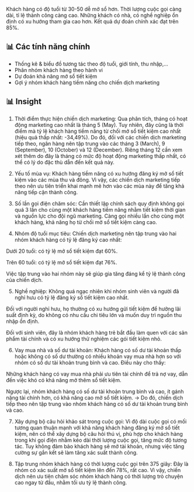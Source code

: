 Khách hàng có độ tuổi từ 30-50 dễ mở sổ hơn.
Thời lượng cuộc gọi càng dài, tỉ lệ thành công càng cao.
Những khách có nhà, có nghề nghiệp ổn định có xu hướng tham gia cao hơn.
Kết quả dự đoán chính xác đạt trên 85%.




## 📊 Các tính năng chính
- Thống kê & biểu đồ tương tác theo độ tuổi, giới tính, thu nhập,...
- Phân nhóm khách hàng theo hành vi
- Dự đoán khả năng mở sổ tiết kiệm
- Gợi ý nhóm khách hàng tiềm năng cho chiến dịch marketing



## 📊 Insight
1) Thời điểm thực hiện chiến dịch marketing:
Qua phân tích, tháng có hoạt động marketing cao nhất là tháng 5 (May). Tuy nhiên, đây cũng là thời điểm mà tỷ lệ khách hàng tiềm năng từ chối mở sổ tiết kiệm cao nhất (hiệu quả thấp nhất: -34,49%). Do đó, đối với các chiến dịch marketing tiếp theo, ngân hàng nên tập trung vào các tháng 3 (March), 9 (September), 10 (October) và 12 (December). Riêng tháng 12 cần xem xét thêm do đây là tháng có mức độ hoạt động marketing thấp nhất, có thể có lý do đặc thù dẫn đến kết quả này.

2) Yếu tố mùa vụ:
Khách hàng tiềm năng có xu hướng đăng ký mở sổ tiết kiệm vào các mùa thu và đông. Vì vậy, các chiến dịch marketing tiếp theo nên ưu tiên triển khai mạnh mẽ hơn vào các mùa này để tăng khả năng tiếp cận thành công.

3) Số lần gọi điện chăm sóc:
Cần thiết lập chính sách quy định không gọi quá 3 lần cho cùng một khách hàng tiềm năng nhằm tiết kiệm thời gian và nguồn lực cho đội ngũ marketing. Càng gọi nhiều lần cho cùng một khách hàng, khả năng họ từ chối mở sổ tiết kiệm càng cao.

4) Nhóm độ tuổi mục tiêu:
Chiến dịch marketing nên tập trung vào hai nhóm khách hàng có tỷ lệ đăng ký cao nhất:

Dưới 20 tuổi: có tỷ lệ mở sổ tiết kiệm đạt 60%.

Trên 60 tuổi: có tỷ lệ mở sổ tiết kiệm đạt 76%.

Việc tập trung vào hai nhóm này sẽ giúp gia tăng đáng kể tỷ lệ thành công của chiến dịch.

5) Nghề nghiệp:
Không quá ngạc nhiên khi nhóm sinh viên và người đã nghỉ hưu có tỷ lệ đăng ký sổ tiết kiệm cao nhất.

Đối với người nghỉ hưu, họ thường có xu hướng gửi tiết kiệm để hưởng lãi suất định kỳ, do không có nhu cầu chi tiêu lớn và muốn duy trì nguồn thu nhập ổn định.

Đối với sinh viên, đây là nhóm khách hàng trẻ bắt đầu làm quen với các sản phẩm tài chính và có xu hướng thử nghiệm các gói tiết kiệm nhỏ.

6) Vay mua nhà và số dư tài khoản:
Khách hàng có số dư tài khoản thấp hoặc không có số dư thường có nhiều khoản vay mua nhà hơn so với nhóm có số dư tài khoản trung bình và cao. Điều này cho thấy:

Những khách hàng có vay mua nhà phải ưu tiên tài chính để trả nợ vay, dẫn đến việc khó có khả năng mở thêm sổ tiết kiệm.

Ngược lại, nhóm khách hàng có số dư tài khoản trung bình và cao, ít gánh nặng tài chính hơn, có khả năng cao mở sổ tiết kiệm.
→ Do đó, chiến dịch tiếp theo nên tập trung vào nhóm khách hàng có số dư tài khoản trung bình và cao.

7) Xây dựng bộ câu hỏi khảo sát trong cuộc gọi:
Vì độ dài cuộc gọi có mối tương quan thuận mạnh với khả năng khách hàng đăng ký mở sổ tiết kiệm, nên có thể xây dựng bộ câu hỏi thú vị, phù hợp cho khách hàng trong khi gọi điện nhằm kéo dài thời lượng cuộc gọi, tăng mức độ tương tác.
Tuy không đảm bảo khách hàng sẽ mở tài khoản, nhưng việc tăng cường sự gắn kết sẽ làm tăng xác suất thành công.

8) Tập trung nhóm khách hàng có thời lượng cuộc gọi trên 375 giây:
Đây là nhóm có xác suất mở sổ tiết kiệm lên đến 78%, rất cao. Vì vậy, chiến dịch nên ưu tiên chăm sóc nhóm khách hàng có thời lượng trò chuyện cao ngay từ đầu, nhằm tối ưu tỷ lệ thành công.